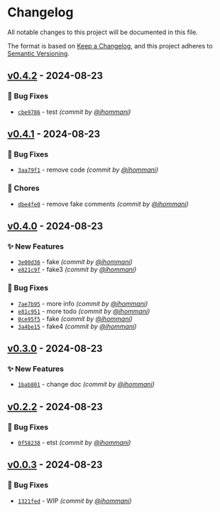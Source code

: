 # Changelog
All notable changes to this project will be documented in this file.

The format is based on [Keep a Changelog](https://keepachangelog.com/en/1.0.0/),
and this project adheres to [Semantic Versioning](https://semver.org/spec/v2.0.0.html).

## [v0.4.2] - 2024-08-23
### :bug: Bug Fixes
- [`cbe9786`](https://github.com/ihommani/workflow-real-example/commit/cbe97869e1064bb09ec746a7ff3e1c0495f0e567) - test *(commit by [@ihommani](https://github.com/ihommani))*


## [v0.4.1] - 2024-08-23
### :bug: Bug Fixes
- [`3aa79f1`](https://github.com/ihommani/workflow-real-example/commit/3aa79f11eca32848ef3e73bf1ba32c52ebaeeec2) - remove code *(commit by [@ihommani](https://github.com/ihommani))*

### :wrench: Chores
- [`dbe4fe0`](https://github.com/ihommani/workflow-real-example/commit/dbe4fe0d6f65d833af27295b1c0d0c799f4fde81) - remove fake comments *(commit by [@ihommani](https://github.com/ihommani))*


## [v0.4.0] - 2024-08-23
### :sparkles: New Features
- [`3e00d36`](https://github.com/ihommani/workflow-real-example/commit/3e00d36ae26351e6861da8dd86c89d8fb44eb80f) - fake *(commit by [@ihommani](https://github.com/ihommani))*
- [`e821c9f`](https://github.com/ihommani/workflow-real-example/commit/e821c9fdf2260ae2bba4e1b058f22db4be24e1a2) - fake3 *(commit by [@ihommani](https://github.com/ihommani))*

### :bug: Bug Fixes
- [`7ae7b95`](https://github.com/ihommani/workflow-real-example/commit/7ae7b95d967c4b473c50f8d0d438f64beca433b9) - more info *(commit by [@ihommani](https://github.com/ihommani))*
- [`e81c951`](https://github.com/ihommani/workflow-real-example/commit/e81c951bc6d7b0fa821c2f719cafcb82cd566853) - more todo *(commit by [@ihommani](https://github.com/ihommani))*
- [`0ce95f5`](https://github.com/ihommani/workflow-real-example/commit/0ce95f57c205850c1ad6f876ac0b8ecb3d752d7d) - fake *(commit by [@ihommani](https://github.com/ihommani))*
- [`3a4be15`](https://github.com/ihommani/workflow-real-example/commit/3a4be15b2946572db0ea6b983d2cb1564c59b03b) - fake4 *(commit by [@ihommani](https://github.com/ihommani))*


## [v0.3.0] - 2024-08-23
### :sparkles: New Features
- [`1bab801`](https://github.com/ihommani/workflow-real-example/commit/1bab80149bb2d163ee4f44b1e7661356d3bfcb1e) - change doc *(commit by [@ihommani](https://github.com/ihommani))*


## [v0.2.2] - 2024-08-23
### :bug: Bug Fixes
- [`0f58238`](https://github.com/ihommani/workflow-real-example/commit/0f58238886b2c069d546b6b706dc03a670604519) - etst *(commit by [@ihommani](https://github.com/ihommani))*


## [v0.0.3] - 2024-08-23
### :bug: Bug Fixes
- [`1321fed`](https://github.com/ihommani/workflow-real-example/commit/1321fedbb9032679831a7f3dfd3ed0cc36e5a302) - WIP *(commit by [@ihommani](https://github.com/ihommani))*

[v0.0.3]: https://github.com/ihommani/workflow-real-example/compare/v0.0.2...v0.0.3
[v0.2.2]: https://github.com/ihommani/workflow-real-example/compare/v0.2.1...v0.2.2
[v0.3.0]: https://github.com/ihommani/workflow-real-example/compare/v0.2.2...v0.3.0
[v0.4.0]: https://github.com/ihommani/workflow-real-example/compare/v0.3.0...v0.4.0
[v0.4.1]: https://github.com/ihommani/workflow-real-example/compare/v0.4.0...v0.4.1
[v0.4.2]: https://github.com/ihommani/workflow-real-example/compare/v0.4.1...v0.4.2
